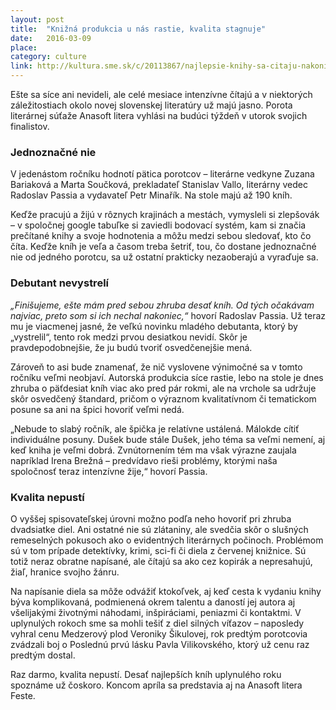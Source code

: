 ```yaml
---
layout: post
title:  "Knižná produkcia u nás rastie, kvalita stagnuje"
date:   2016-03-09
place: 
category: culture
link: http://kultura.sme.sk/c/20113867/najlepsie-knihy-sa-citaju-nakoniec.html
---
```


Ešte sa síce ani nevideli, ale celé mesiace intenzívne čítajú a v niektorých záležitostiach okolo novej slovenskej literatúry už majú jasno. Porota literárnej súťaže Anasoft litera vyhlási na budúci týždeň v utorok svojich finalistov.

### Jednoznačné nie

V jedenástom ročníku hodnotí pätica porotcov – literárne vedkyne Zuzana Bariaková a Marta Součková, prekladateľ Stanislav Vallo, literárny vedec Radoslav Passia a vydavateľ Petr Minařík. Na stole majú až 190 kníh.  

Keďže pracujú a žijú v rôznych krajinách a mestách, vymysleli si zlepšovák – v spoločnej google tabuľke si zaviedli bodovací systém, kam si značia prečítané knihy a svoje hodnotenia a môžu medzi sebou sledovať, kto čo číta. Keďže kníh je veľa a časom treba šetriť, tou, čo dostane jednoznačné nie od jedného porotcu, sa už ostatní prakticky nezaoberajú a vyraďuje sa.

### Debutant nevystrelí

_„Finišujeme, ešte mám pred sebou zhruba desať kníh. Od tých očakávam najviac, preto som si ich nechal nakoniec,“_ hovorí Radoslav Passia. Už teraz mu je viacmenej jasné, že veľkú novinku mladého debutanta, ktorý by „vystrelil“, tento rok medzi prvou desiatkou nevidí. Skôr je pravdepodobnejšie, že ju budú tvoriť osvedčenejšie mená.  

Zároveň to asi bude znamenať, že nič vyslovene výnimočné sa v tomto ročníku veľmi neobjaví. Autorská produkcia síce rastie, lebo na stole je dnes zhruba o päťdesiat kníh viac ako pred pár rokmi, ale na vrchole sa udržuje skôr osvedčený štandard, pričom o výraznom kvalitatívnom či tematickom posune sa ani na špici hovoriť veľmi nedá.  

„Nebude to slabý ročník, ale špička je relatívne ustálená. Málokde cítiť individuálne posuny. Dušek bude stále Dušek, jeho téma sa veľmi nemení, aj keď kniha je veľmi dobrá. Zvnútornením tém ma však výrazne zaujala napríklad Irena Brežná – predvídavo rieši problémy, ktorými naša spoločnosť teraz intenzívne žije,“ hovorí Passia.

### Kvalita nepustí

O vyššej spisovateľskej úrovni možno podľa neho hovoriť pri zhruba dvadsiatke diel. Ani ostatné nie sú zlátaniny, ale svedčia skôr o slušných remeselných pokusoch ako o evidentných literárnych počinoch.  Problémom sú v tom prípade detektívky, krimi, sci-fi či diela z červenej knižnice. Sú totiž neraz obratne napísané, ale čítajú sa ako cez kopirák a nepresahujú, žiaľ, hranice svojho žánru.  

Na napísanie diela sa môže odvážiť ktokoľvek, aj keď cesta k vydaniu knihy býva komplikovaná, podmienená okrem talentu a daností jej autora aj všelijakými životnými náhodami, inšpiráciami, peniazmi či kontaktmi.  V  uplynulých rokoch sme sa mohli tešiť z diel silných víťazov – naposledy vyhral cenu Medzerový plod Veroniky Šikulovej, rok predtým porotcovia zvádzali boj o Poslednú prvú lásku Pavla Vilikovského, ktorý už cenu raz predtým dostal. 

Raz darmo, kvalita nepustí. Desať najlepších kníh uplynulého roku spoznáme už čoskoro. Koncom apríla sa predstavia aj na Anasoft litera Feste.
